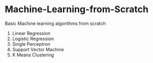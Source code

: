 # Machine-Learning-from-Scratch
Basic Machine learning algorithms from scratch

1. Linear Regression 
2. Logistic Regression
3. Single Perceptron
4. Support Vector Machine
5. K Means Clustering
